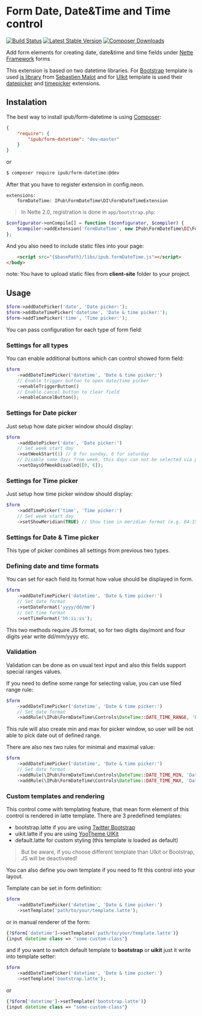 # Form Date, Date&Time and Time control

[![Build Status](https://img.shields.io/travis/iPublikuj/form-datetime.svg?style=flat-square)](https://travis-ci.org/iPublikuj/form-datetime)
[![Latest Stable Version](https://img.shields.io/packagist/v/ipub/form-datetime.svg?style=flat-square)](https://packagist.org/packages/ipub/form-datetime)
[![Composer Downloads](https://img.shields.io/packagist/dt/ipub/form-datetime.svg?style=flat-square)](https://packagist.org/packages/ipub/form-datetime)

Add form elements for creating date, date&time and time fields under [Nette Framework](http://nette.org/) forms

This extension is based on two datetime libraries. For [Bootstrap](http://getbootstrap.com) template is used [js library](http://www.malot.fr/bootstrap-datetimepicker/) from [Sebastien Malot](https://github.com/smalot) and for [UIkit](http://getuikit.com/) template is used their [datepicker](http://getuikit.com/docs/addons_datepicker.html) and [timepicker](http://getuikit.com/docs/addons_timepicker.html) extensions.   

## Instalation

The best way to install ipub/form-datetime is using  [Composer](http://getcomposer.org/):

```json
{
	"require": {
		"ipub/form-datetime": "dev-master"
	}
}
```

or

```sh
$ composer require ipub/form-datetime:@dev
```

After that you have to register extension in config.neon.

```neon
extensions:
	formDateTime: IPub\FormDateTime\DI\FormDateTimeExtension
```

> In Nette 2.0, registration is done in `app/bootstrap.php`:
```php
$configurator->onCompile[] = function ($configurator, $compiler) {
	$compiler->addExtension('formDateTime', new IPub\FormDateTime\DI\FormDateTimeExtension);
};
```

And you also need to include static files into your page:

```html
	<script src="{$basePath}/libs/ipub.formDateTime.js"></script>
</body>
```

note: You have to upload static files from **client-site** folder to your project.

## Usage

```php
$form->addDatePicker('date', 'Date picker:');
$form->addDateTimePicker('datetime', 'Date & time picker:');
$form->addTimePicker('time', 'Time picker:');
```

You can pass configuration for each type of form field:

### Settings for all types

You can enable additional buttons which can control showed form field:

```php
$form
	->addDateTimePicker('datetime', 'Date & time picker:')
	// Enable trigger button to open date/time picker
	->enableTriggerButton()
	// Enable cancel button to clear field
	->enableCancelButton();
```

### Settings for Date picker

Just setup how date picker window should display:

```php
$form
	->addDatePicker('date', 'Date picker:')
	// Set week start day
	->setWeekStart(1) // 0 for sunday, 6 for saturday
	// Disable some days from week, this days can not be selected via picker
	->setDaysOfWeekDisabled([0, 6]);
```

### Settings for Time picker

Just setup how time picker window should display:

```php
$form
	->addTimePicker('time', 'Time picker:')
	// Set week start day
	->setShowMeridian(TRUE) // Show time in meridian format (e.g. 04:15 PM)
```

### Settings for Date & Time picker

This type of picker combines all settings from previous two types.

### Defining date and time formats

You can set for each field its format how value should be displayed in form.

```php
$form
	->addDateTimePicker('datetime', 'Date & time picker:')
	// Set date format
	->setDateFormat('yyyy/dd/mm')
	// Set time format
	->setTimeFormat('hh:ii:ss');
```

This two methods require JS format, so for two digits day/mont and four digits year write dd/mm/yyyy etc.

### Validation

Validation can be done as on usual text input and also this fields support special ranges values.

If you need to define some range for selecting value, you can use filed range rule:

```php
$form
	->addDateTimePicker('datetime', 'Date & time picker:')
	// Set date format
	->addRule(\IPub\FormDateTime\Controls\DateTime::DATE_TIME_RANGE, 'Date must be between defined values', [(new Utils\DateTime(2015-01-01)), (new Utils\DateTime(2015-09-01))]);
```

This rule will also create min and max for picker window, so user will be not able to pick date out of defined range.

There are also nex two rules for minimal and maximal value:

```php
$form
	->addDateTimePicker('datetime', 'Date & time picker:')
	// Set date format
	->addRule(\IPub\FormDateTime\Controls\DateTime::DATE_TIME_MIN, 'Date must be higher than selected', (new Utils\DateTime(2015-01-01)));
	->addRule(\IPub\FormDateTime\Controls\DateTime::DATE_TIME_MAX, 'Date must be lower than selected', (new Utils\DateTime(2015-09-01)));
```

### Custom templates and rendering

This control come with templating feature, that mean form element of this control is rendered in latte template. There are 3 predefined templates:

* bootstrap.latte if you are using [Twitter Bootstrap](http://getbootstrap.com/)
* uikit.latte if you are using [YooTheme UIKit](http://getuikit.com/)
* default.latte for custom styling (this template is loaded as default)

> But be aware, if you choose different template than UIkit or Bootstrap, JS will be deactivated!

You can also define you own template if you need to fit this control into your layout.

Template can be set in form definition:

```php
$form
	->addDateTimePicker('datetime', 'Date & time picker:')
	->setTemplate('path/to/your/template.latte');
```

or in manual renderer of the form:

```php
{?$form['datetime']->setTemplate('path/to/your/template.latte')}
{input datetime class => "some-custom-class"}
```

and if you want to switch default template to **bootstrap** or **uikit** just it write into template setter:

```php
$form
	->addDateTimePicker('datetime', 'Date & time picker:')
	->setTemplate('bootstrap.latte');
```

or

```php
{?$form['datetime']->setTemplate('bootstrap.latte')}
{input datetime class => "some-custom-class"}
```
